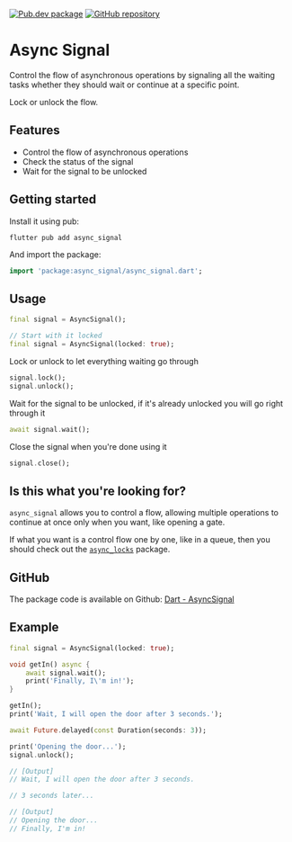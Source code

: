 [![Pub.dev package](https://img.shields.io/badge/pub.dev-async__signal-blue)](https://pub.dev/packages/async_signal)
[![GitHub repository](https://img.shields.io/badge/GitHub-AsyncSignal--dart-blue?logo=github)](https://github.com/DrafaKiller/AsyncSignal-dart)

# Async Signal

Control the flow of asynchronous operations by signaling all the waiting tasks whether they should wait or continue at a specific point.

Lock or unlock the flow.

## Features

* Control the flow of asynchronous operations
* Check the status of the signal
* Wait for the signal to be unlocked

## Getting started

Install it using pub:
```
flutter pub add async_signal
```

And import the package:
```dart
import 'package:async_signal/async_signal.dart';
```

## Usage

```dart
final signal = AsyncSignal();

// Start with it locked
final signal = AsyncSignal(locked: true);
```

Lock or unlock to let everything waiting go through
```dart
signal.lock();
signal.unlock();
```

Wait for the signal to be unlocked, if it's already unlocked you will go right through it
```dart
await signal.wait();
```

Close the signal when you're done using it
```dart
signal.close();
```

## Is this what you're looking for?

`async_signal` allows you to control a flow, allowing multiple operations to continue at once only when you want, like opening a gate.

If what you want is a control flow one by one, like in a queue, then you should check out the [`async_locks`](https://pub.dev/packages/async_locks) package.

## GitHub

The package code is available on Github: [Dart - AsyncSignal](https://github.com/DrafaKiller/AsyncSignal-dart)

## Example

```dart
final signal = AsyncSignal(locked: true);

void getIn() async {
    await signal.wait();
    print('Finally, I\'m in!');
}

getIn();
print('Wait, I will open the door after 3 seconds.');

await Future.delayed(const Duration(seconds: 3));

print('Opening the door...');
signal.unlock();

// [Output]
// Wait, I will open the door after 3 seconds.

// 3 seconds later...

// [Output]
// Opening the door...
// Finally, I'm in!
```
